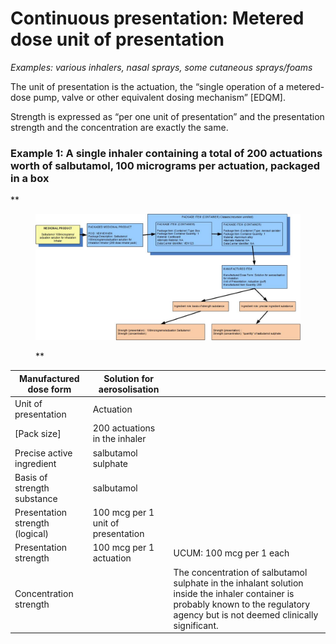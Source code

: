 # Continuous presentation: Metered dose unit of presentation

_Examples: various inhalers, nasal sprays, some cutaneous sprays/foams_

The unit of presentation is the actuation, the “single operation of a metered-dose pump, valve or other equivalent dosing mechanism” [EDQM].

Strength is expressed as “per one unit of presentation” and the presentation strength and the concentration are exactly the same.

### Example 1: A single inhaler containing a total of 200 actuations worth of salbutamol, 100 micrograms per actuation, packaged in a box

**

<figure><img src="images/304775951.jpg" alt="" title=""><figcaption><p>**</p></figcaption></figure>

| Manufactured dose form | Solution for aerosolisation |   |
|---|---|---|
| Unit of presentation | Actuation |   |
| [Pack size] | 200 actuations in the inhaler |   |
| Precise active ingredient | salbutamol sulphate |   |
| Basis of strength substance | salbutamol |   |
| Presentation strength (logical) | 100 mcg per 1 unit of presentation |   |
| Presentation strength | 100 mcg per 1 actuation | UCUM: 100 mcg per 1 each |
| Concentration strength |   | The concentration of salbutamol sulphate in the inhalant solution inside the inhaler container is probably known to the regulatory agency but is not deemed clinically significant. |

